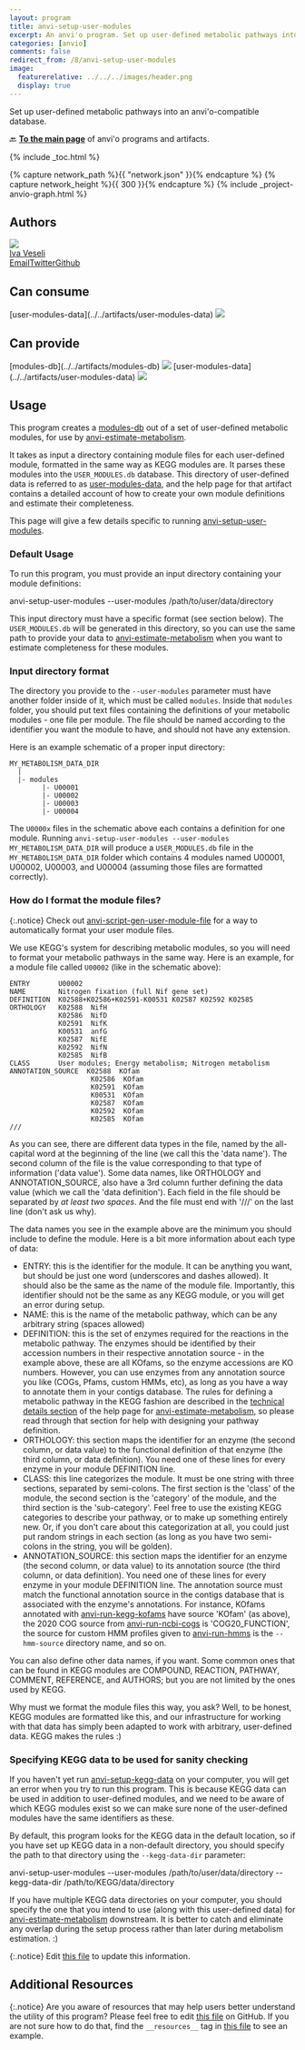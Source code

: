 ```yaml
---
layout: program
title: anvi-setup-user-modules
excerpt: An anvi'o program. Set up user-defined metabolic pathways into an anvi&#x27;o-compatible database.
categories: [anvio]
comments: false
redirect_from: /8/anvi-setup-user-modules
image:
  featurerelative: ../../../images/header.png
  display: true
---
```


Set up user-defined metabolic pathways into an anvi&#x27;o-compatible database.

🔙 **[To the main page](../../)** of anvi'o programs and artifacts.


{% include _toc.html %}
<div id="svg" class="subnetwork"></div>
{% capture network_path %}{{ "network.json" }}{% endcapture %}
{% capture network_height %}{{ 300 }}{% endcapture %}
{% include _project-anvio-graph.html %}


## Authors

<div class="anvio-person"><div class="anvio-person-info"><div class="anvio-person-photo"><img class="anvio-person-photo-img" src="../../images/authors/ivagljiva.jpg" /></div><div class="anvio-person-info-box"><a href="/people/ivagljiva" target="_blank"><span class="anvio-person-name">Iva Veseli</span></a><div class="anvio-person-social-box"><a href="mailto:iveseli@uchicago.edu" class="person-social" target="_blank"><i class="fa fa-fw fa-envelope-square"></i>Email</a><a href="http://twitter.com/ivaglj1va" class="person-social" target="_blank"><i class="fa fa-fw fa-twitter-square"></i>Twitter</a><a href="http://github.com/ivagljiva" class="person-social" target="_blank"><i class="fa fa-fw fa-github"></i>Github</a></div></div></div></div>



## Can consume


<p style="text-align: left" markdown="1"><span class="artifact-r">[user-modules-data](../../artifacts/user-modules-data) <img src="../../images/icons/DB.png" class="artifact-icon-mini" /></span></p>


## Can provide


<p style="text-align: left" markdown="1"><span class="artifact-p">[modules-db](../../artifacts/modules-db) <img src="../../images/icons/DB.png" class="artifact-icon-mini" /></span> <span class="artifact-p">[user-modules-data](../../artifacts/user-modules-data) <img src="../../images/icons/DB.png" class="artifact-icon-mini" /></span></p>


## Usage


This program creates a <span class="artifact-n">[modules-db](/help/8/artifacts/modules-db)</span> out of a set of user-defined metabolic modules, for use by <span class="artifact-p">[anvi-estimate-metabolism](/help/8/programs/anvi-estimate-metabolism)</span>.

It takes as input a directory containing module files for each user-defined module, formatted in the same way as KEGG modules are. It parses these modules into the `USER_MODULES.db` database. This directory of user-defined data is referred to as <span class="artifact-n">[user-modules-data](/help/8/artifacts/user-modules-data)</span>, and the help page for that artifact contains a detailed account of how to create your own module definitions and estimate their completeness.

This page will give a few details specific to running <span class="artifact-p">[anvi-setup-user-modules](/help/8/programs/anvi-setup-user-modules)</span>.

### Default Usage

To run this program, you must provide an input directory containing your module definitions:

<div class="codeblock" markdown="1">
anvi&#45;setup&#45;user&#45;modules &#45;&#45;user&#45;modules /path/to/user/data/directory
</div>

This input directory must have a specific format (see section below). The `USER_MODULES.db` will be generated in this directory, so you can use the same path to provide your data to <span class="artifact-p">[anvi-estimate-metabolism](/help/8/programs/anvi-estimate-metabolism)</span> when you want to estimate completeness for these modules.

### Input directory format

The directory you provide to the `--user-modules` parameter must have another folder inside of it, which must be called `modules`. Inside that `modules` folder, you should put text files containing the definitions of your metabolic modules - one file per module. The file should be named according to the identifier you want the module to have, and should not have any extension.

Here is an example schematic of a proper input directory:
```
MY_METABOLISM_DATA_DIR
  |
  |- modules
        |- U00001
        |- U00002
        |- U00003
        |- U00004
```
The `U0000x` files in the schematic above each contains a definition for one module. Running `anvi-setup-user-modules --user-modules MY_METABOLISM_DATA_DIR` will produce a `USER_MODULES.db` file in the `MY_METABOLISM_DATA_DIR` folder which contains 4 modules named U00001, U00002, U00003, and U00004 (assuming those files are formatted correctly).

### How do I format the module files?

{:.notice}
Check out <span class="artifact-p">[anvi-script-gen-user-module-file](/help/8/programs/anvi-script-gen-user-module-file)</span> for a way to automatically format your user module files.


We use KEGG's system for describing metabolic modules, so you will need to format your metabolic pathways in the same way. Here is an example, for a module file called `U00002` (like in the schematic above):
```
ENTRY       U00002
NAME        Nitrogen fixation (full Nif gene set)
DEFINITION  K02588+K02586+K02591-K00531 K02587 K02592 K02585
ORTHOLOGY   K02588  NifH
            K02586  NifD
            K02591  NifK
            K00531  anfG
            K02587  NifE
            K02592  NifN
            K02585  NifB
CLASS       User modules; Energy metabolism; Nitrogen metabolism
ANNOTATION_SOURCE  K02588  KOfam
                    K02586  KOfam
                    K02591  KOfam
                    K00531  KOfam
                    K02587  KOfam
                    K02592  KOfam
                    K02585  KOfam
///
```
As you can see, there are different data types in the file, named by the all-capital word at the beginning of the line (we call this the 'data name'). The second column of the file is the value corresponding to that type of information ('data value'). Some data names, like ORTHOLOGY and ANNOTATION_SOURCE, also have a 3rd column further defining the data value (which we call the 'data definition'). Each field in the file should be separated by _at least two spaces_. And the file must end with '///' on the last line (don't ask us why).

The data names you see in the example above are the minimum you should include to define the module. Here is a bit more information about each type of data:
- ENTRY: this is the identifier for the module. It can be anything you want, but should be just one word (underscores and dashes allowed). It should also be the same as the name of the module file. Importantly, this identifier should not be the same as any KEGG module, or you will get an error during setup.
- NAME: this is the name of the metabolic pathway, which can be any arbitrary string (spaces allowed)
- DEFINITION: this is the set of enzymes required for the reactions in the metabolic pathway. The enzymes should be identified by their accession numbers in their respective annotation source - in the example above, these are all KOfams, so the enzyme accessions are KO numbers. However, you can use enzymes from any annotation source you like (COGs, Pfams, custom HMMs, etc), as long as you have a way to annotate them in your contigs database. The rules for defining a metabolic pathway in the KEGG fashion are described in the [technical details section](https://merenlab.org/software/anvio/help/main/programs/anvi-estimate-metabolism/#what-data-is-used-for-estimation) of the help page for <span class="artifact-p">[anvi-estimate-metabolism](/help/8/programs/anvi-estimate-metabolism)</span>, so please read through that section for help with designing your pathway definition.
- ORTHOLOGY: this section maps the identifier for an enzyme (the second column, or data value) to the functional definition of that enzyme (the third column, or data definition). You need one of these lines for every enzyme in your module DEFINITION line.
- CLASS: this line categorizes the module. It must be one string with three sections, separated by semi-colons. The first section is the 'class' of the module, the second section is the 'category' of the module, and the third section is the 'sub-category'. Feel free to use the existing KEGG categories to describe your pathway, or to make up something entirely new. Or, if you don't care about this categorization at all, you could just put random strings in each section (as long as you have two semi-colons in the string, you will be golden).
- ANNOTATION_SOURCE: this section maps the identifier for an enzyme (the second column, or data value) to its annotation source (the third column, or data definition). You need one of these lines for every enzyme in your module DEFINITION line. The annotation source must match the functional annotation source in the contigs database that is associated with the enzyme's annotations. For instance, KOfams annotated with <span class="artifact-p">[anvi-run-kegg-kofams](/help/8/programs/anvi-run-kegg-kofams)</span> have source 'KOfam' (as above), the 2020 COG source from <span class="artifact-p">[anvi-run-ncbi-cogs](/help/8/programs/anvi-run-ncbi-cogs)</span> is 'COG20_FUNCTION', the source for custom HMM profiles given to <span class="artifact-p">[anvi-run-hmms](/help/8/programs/anvi-run-hmms)</span> is the `--hmm-source` directory name, and so on.

You can also define other data names, if you want. Some common ones that can be found in KEGG modules are COMPOUND, REACTION, PATHWAY, COMMENT, REFERENCE, and AUTHORS; but you are not limited by the ones used by KEGG.

Why must we format the module files this way, you ask? Well, to be honest, KEGG modules are formatted like this, and our infrastructure for working with that data has simply been adapted to work with arbitrary, user-defined data. KEGG makes the rules :)

### Specifying KEGG data to be used for sanity checking

If you haven't yet run <span class="artifact-p">[anvi-setup-kegg-data](/help/8/programs/anvi-setup-kegg-data)</span> on your computer, you will get an error when you try to run this program. This is because KEGG data can be used in addition to user-defined modules, and we need to be aware of which KEGG modules exist so we can make sure none of the user-defined modules have the same identifiers as these.

By default, this program looks for the KEGG data in the default location, so if you have set up KEGG data in a non-default directory, you should specify the path to that directory using the `--kegg-data-dir` parameter:

<div class="codeblock" markdown="1">
anvi&#45;setup&#45;user&#45;modules &#45;&#45;user&#45;modules /path/to/user/data/directory &#45;&#45;kegg&#45;data&#45;dir /path/to/KEGG/data/directory
</div>

If you have multiple KEGG data directories on your computer, you should specify the one that you intend to use (along with this user-defined data) for <span class="artifact-p">[anvi-estimate-metabolism](/help/8/programs/anvi-estimate-metabolism)</span> downstream. It is better to catch and eliminate any overlap during the setup process rather than later during metabolism estimation. :)


{:.notice}
Edit [this file](https://github.com/merenlab/anvio/tree/master/anvio/docs/programs/anvi-setup-user-modules.md) to update this information.


## Additional Resources



{:.notice}
Are you aware of resources that may help users better understand the utility of this program? Please feel free to edit [this file](https://github.com/merenlab/anvio/tree/master/bin/anvi-setup-user-modules) on GitHub. If you are not sure how to do that, find the `__resources__` tag in [this file](https://github.com/merenlab/anvio/blob/master/bin/anvi-interactive) to see an example.
